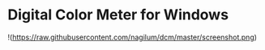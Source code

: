 # Digital Color Meter for Windows

!(https://raw.githubusercontent.com/nagilum/dcm/master/screenshot.png)
